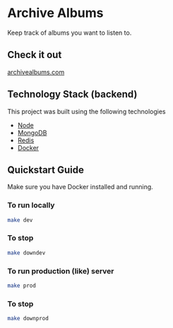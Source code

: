 # Archive Albums
Keep track of albums you want to listen to.

## Check it out
[archivealbums.com](https://archivealbums.com)

## Technology Stack (backend)
This project was built using the following technologies 

* [Node](https://github.com/nodejs/node)
* [MongoDB](https://github.com/mongodb/mongo)
* [Redis](https://github.com/redis/redis)
* [Docker](https://github.com/docker)

## Quickstart Guide
Make sure you have Docker installed and running.

### To run locally

```bash
make dev
```

### To stop

```bash
make downdev
```

### To run production (like) server

```bash
make prod
```

### To stop

```bash
make downprod
```
